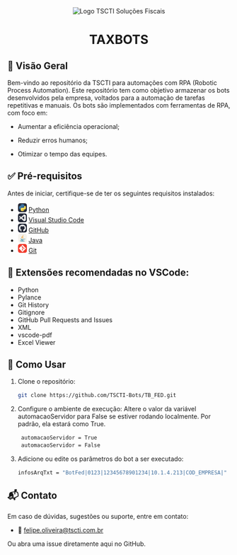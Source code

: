 <div align="center">
   <img width="300" height="104" src="https://www.tscti.com.br/wp-content/uploads/2019/03/Logo-TSCTI-300x104.png" class="attachment-medium size-medium wp-image-3143" alt="Logo TSCTI Soluções Fiscais" loading="lazy" srcset="https://www.tscti.com.br/wp-content/uploads/2019/03/Logo-TSCTI-300x104.png 300w, https://www.tscti.com.br/wp-content/uploads/2019/03/Logo-TSCTI-768x267.png 768w, https://www.tscti.com.br/wp-content/uploads/2019/03/Logo-TSCTI-198x69.png 198w, https://www.tscti.com.br/wp-content/uploads/2019/03/Logo-TSCTI.png 771w" sizes="(max-width: 300px) 100vw, 300px">
  <h1>TAXBOTS</h1>
</div>

## 🧾 Visão Geral
Bem-vindo ao repositório da TSCTI para automações com RPA (Robotic Process Automation).
Este repositório tem como objetivo armazenar os bots desenvolvidos pela empresa, voltados para a automação de tarefas repetitivas e manuais. Os bots são implementados com ferramentas de RPA, com foco em:

- Aumentar a eficiência operacional;

- Reduzir erros humanos;

- Otimizar o tempo das equipes.

## ✅ Pré-requisitos
Antes de iniciar, certifique-se de ter os seguintes requisitos instalados:

- <img src="https://github.com/tandpfun/skill-icons/blob/main/icons/Python-Dark.svg" width="20"> [Python](https://www.python.org/)
- <img src="https://github.com/tandpfun/skill-icons/blob/main/icons/VSCode-Dark.svg" width="20"> [Visual Studio Code](https://code.visualstudio.com/download)
- <img src="https://github.com/tandpfun/skill-icons/blob/main/icons/Github-Dark.svg" width="20"> [GitHub](https://github.com/login)
- <img src="https://github.com/tandpfun/skill-icons/blob/main/icons/Java-Light.svg" width="20"> [Java](https://www.java.com/pt-BR/download/ie_manual.jsp?locale=pt_BR)
- <img src="https://github.com/tandpfun/skill-icons/blob/main/icons/Git.svg" width="20"> [Git](https://git-scm.com/download/win)

## 🧩 Extensões recomendadas no VSCode:
  
- Python
- Pylance
- Git History
- Gitignore
- GitHub Pull Requests and Issues
- XML
- vscode-pdf
- Excel Viewer

## 🚀 Como Usar

1. Clone o repositório:

   ```bash
   git clone https://github.com/TSCTI-Bots/TB_FED.git
   ```

2. Configure o ambiente de execução:
   Altere o valor da variável automacaoServidor para False se estiver rodando localmente.
   Por padrão, ela estará como True.

   ```bash
    automacaoServidor = True
    automacaoServidor = False
   ```
3. Adicione ou edite os parâmetros do bot a ser executado:
   ```bash
   infosArqTxt = "BotFed|0123|12345678901234|10.1.4.213|COD_EMPRESA|"
   ```

## 📬 Contato
Em caso de dúvidas, sugestões ou suporte, entre em contato:
- 📧 felipe.oliveira@tscti.com.br

Ou abra uma issue diretamente aqui no GitHub.
